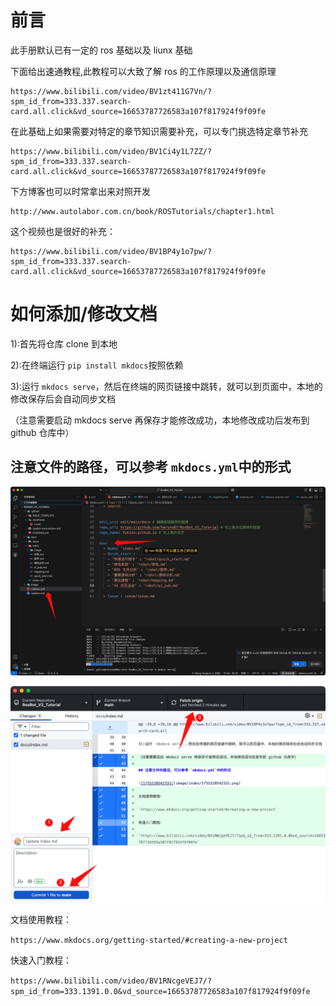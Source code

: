 # 前言

此手册默认已有一定的 ros 基础以及 liunx 基础

下面给出速通教程,此教程可以大致了解 ros 的工作原理以及通信原理

```
https://www.bilibili.com/video/BV1zt411G7Vn/?spm_id_from=333.337.search-card.all.click&vd_source=16653787726583a107f817924f9f09fe
```

在此基础上如果需要对特定的章节知识需要补充，可以专门挑选特定章节补充

```
https://www.bilibili.com/video/BV1Ci4y1L7ZZ/?spm_id_from=333.337.search-card.all.click&vd_source=16653787726583a107f817924f9f09fe
```

[
]()

下方博客也可以时常拿出来对照开发

```
http://www.autolabor.com.cn/book/ROSTutorials/chapter1.html
```

这个视频也是很好的补充：

```
https://www.bilibili.com/video/BV1BP4y1o7pw/?spm_id_from=333.337.search-card.all.click&vd_source=16653787726583a107f817924f9f09fe
```



# 如何添加/修改文档

1):首先将仓库 clone 到本地

2):在终端运行 `pip install mkdocs`按照依赖

3):运行 `mkdocs serve`，然后在终端的网页链接中跳转，就可以到页面中，本地的修改保存后会自动同步文档

（注意需要启动 mkdocs serve 再保存才能修改成功，本地修改成功后发布到 github 仓库中）

## 注意文件的路径，可以参考 `mkdocs.yml`中的形式

![1755228542331](image/index/1755228542331.png)

![1755228973907](image/index/1755228973907.png)

文档使用教程：

`https://www.mkdocs.org/getting-started/#creating-a-new-project`

快速入门教程：

`https://www.bilibili.com/video/BV1RNcgeVEJ7/?spm_id_from=333.1391.0.0&vd_source=16653787726583a107f817924f9f09fe`
